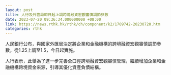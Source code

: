 ```yaml
---
layout: post
title: 人行及外管局即日起上調跨境融資宏觀審慎調節參數
date: 2023-07-20 09:36:34.000000000 +08:00
link: https://news.rthk.hk/rthk/ch/component/k2/1709742-20230720.htm
categories: rthk
---
```


人民銀行公布，與國家外匯局決定將企業和金融機構的跨境融資宏觀審慎調節參數，從1.25上調至1.5，今日起實施。

人行表示，此舉為了進一步完善全口徑跨境融資宏觀審慎管理，繼續增加企業和金融機構跨境資金來源，引導其優化資產負債結構。
